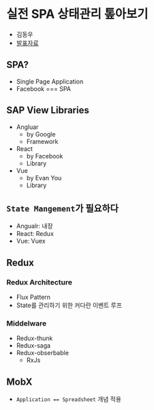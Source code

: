 # 실전 SPA 상태관리 톺아보기
- 김동우
- [발표자료](https://drive.google.com/file/d/1f4UHB-jvN5w_qtdIhhUArjsK3jwnVbAY/view)

## SPA?
- Single Page Application
- Facebook === SPA

## SAP View Libraries
- Angluar
  - by Google
  - Framework
- React
  - by Facebook
  - Library
- Vue
  - by Evan You
  - Library

## `State Mangement`가 필요하다
- Angualr: 내장
- React: Redux
- Vue: Vuex

## Redux

### Redux Architecture
- Flux Pattern
- State를 관리하기 위한 커다란 이벤트 루프

### Middelware
- Redux-thunk
- Redux-saga
- Redux-obserbable
  - RxJs

## MobX
- `Application == Spreadsheet` 개념 적용
